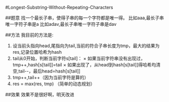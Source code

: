 #Longest-Substring-Without-Repeating-Characters

##题意
找一个最长子串，使得子串的每一个字符都是唯一得。
比如aaa,最长子串唯一字符子串是a
比如adav,最长子串唯一字符子串是dav

##方法
我目前的方法是:

1. 设当前头指向head,尾指向为tail,当前的符合子串长度为tmp，最大的结果为res,记录位置哈希为hash
2. tail从0开始，判断当前字符s[tail]：
    × 如果当前字符串没有出现过，tmp++,hash[s[tail]]=tail
    × 如果出现了，从head到hash[s[tail]]得哈希均清空,tail--，最后head=hash[s[tail]]
3. tmp++,tail++（因为当前字符是算的）
4. res = max(res, tmp) （简单的动态规划）

##效果
效果不是很好啊，明天改进
